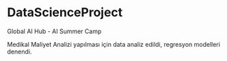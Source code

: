 # DataScienceProject
Global AI Hub - AI Summer Camp

Medikal Maliyet Analizi yapılması için data analiz edildi, regresyon modelleri denendi.
